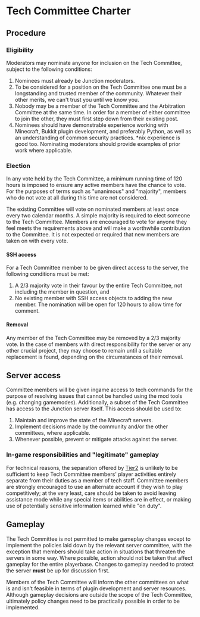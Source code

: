 # Tech Committee Charter

## Procedure

### Eligibility

Moderators may nominate anyone for inclusion on the Tech Committee, subject to the following conditions:

1. Nominees must already be Junction moderators.
2. To be considered for a position on the Tech Committee one must be a longstanding and trusted member of the community. Whatever their other merits, we can't trust you until we know you.
3. Nobody may be a member of the Tech Committee and the Arbitration Committee at the same time. In order for a member of either committee to join the other, they must first step down from their existing post.
4. Nominees should have demonstrable experience working with Minecraft, Bukkit plugin development, and preferably Python, as well as an understanding of common security practices. *nix experience is good too. Nominating moderators should provide examples of prior work where applicable.

### Election

In any vote held by the Tech Committee, a minimum running time of 120 hours is imposed to ensure any active members have the chance to vote. For the purposes of terms such as "unanimous" and "majority", members who do not vote at all during this time are not considered.

The existing Committee will vote on nominated members at least once every two calendar months. A simple majority is required to elect someone to the Tech Committee. Members are encouraged to vote for anyone they feel meets the requirements above and will make a worthwhile contribution to the Committee. It is not expected or required that new members are taken on with every vote.

#### SSH access

For a Tech Committee member to be given direct access to the server, the following conditions must be met:

1. A 2/3 majority vote in their favour by the entire Tech Committee, not including the member in question, and
2. No existing member with SSH access objects to adding the new member. The nomination will be open for 120 hours to allow time for comment.

#### Removal

Any member of the Tech Committee may be removed by a 2/3 majority vote. In the case of members with direct responsibility for the server or any other crucial project, they may choose to remain until a suitable replacement is found, depending on the circumstances of their removal.

## Server access

Committee members will be given ingame access to tech commands for the purpose of resolving issues that cannot be handled using the mod tools (e.g. changing gamemodes). Additionally, a subset of the Tech Committee has access to the Junction server itself. This access should be used to:

1. Maintain and improve the state of the Minecraft servers.
2. Implement decisions made by the community and/or the other committees, where applicable.
3. Whenever possible, prevent or mitigate attacks against the server.

### In-game responsibilities and "legitimate" gameplay

For technical reasons, the separation offered by [Tier2](https://github.com/SyntaxNode/Tier2) is unlikely to be sufficient to keep Tech Committee members' player activities entirely separate from their duties as a member of tech staff. Committee members are strongly encouraged to use an alternate account if they wish to play competitively; at the very least, care should be taken to avoid leaving assistance mode while any special items or abilities are in effect, or making use of potentially sensitive information learned while "on duty".

## Gameplay

The Tech Committee is not permitted to make gameplay changes except to implement the policies laid down by the relevant server committee, with the exception that members should take action in situations that threaten the servers in some way. Where possible, action should not be taken that affect gameplay for the entire playerbase. Changes to gameplay needed to protect the server **must** be up for discussion first.

Members of the Tech Committee will inform the other committees on what is and isn't feasible in terms of plugin development and server resources. Although gameplay decisions are outside the scope of the Tech Committee, ultimately policy changes need to be practically possible in order to be implemented.
